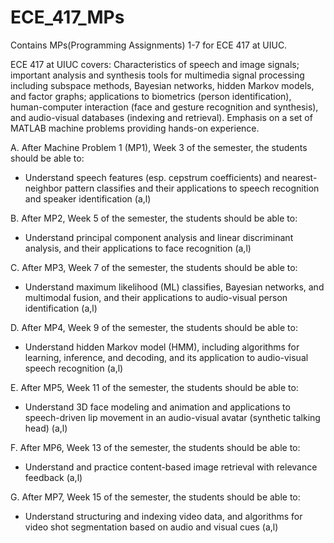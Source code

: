 # ECE_417_MPs
Contains MPs(Programming Assignments) 1-7 for ECE 417 at UIUC.

ECE 417 at UIUC covers:
Characteristics of speech and image signals; important analysis and synthesis tools for multimedia signal processing 
including subspace methods, Bayesian networks, hidden Markov models, and factor graphs; applications to biometrics 
(person identification), human-computer interaction (face and gesture recognition and synthesis), and audio-visual 
databases (indexing and retrieval). Emphasis on a set of MATLAB machine problems providing hands-on experience.

A. After Machine Problem 1 (MP1), Week 3 of the semester, the students should be able to:

- Understand speech features (esp. cepstrum coefficients) and nearest-neighbor pattern classifies and their applications to speech recognition and speaker identification (a,l)

B. After MP2, Week 5 of the semester, the students should be able to:

- Understand principal component analysis and linear discriminant analysis, and their applications to face recognition (a,l)

C. After MP3, Week 7 of the semester, the students should be able to:

- Understand maximum likelihood (ML) classifies, Bayesian networks, and multimodal fusion, and their applications to audio-visual person identification (a,l)

D. After MP4, Week 9 of the semester, the students should be able to:

- Understand hidden Markov model (HMM), including algorithms for learning, inference, and decoding, and its application to audio-visual speech recognition (a,l)

E. After MP5, Week 11 of the semester, the students should be able to:

- Understand 3D face modeling and animation and applications to speech-driven lip movement in an audio-visual avatar (synthetic talking head) (a,l)

F. After MP6, Week 13 of the semester, the students should be able to:

- Understand and practice content-based image retrieval with relevance feedback (a,l)

G. After MP7, Week 15 of the semester, the students should be able to:

- Understand structuring and indexing video data, and algorithms for video shot segmentation based on audio and visual cues (a,l)
